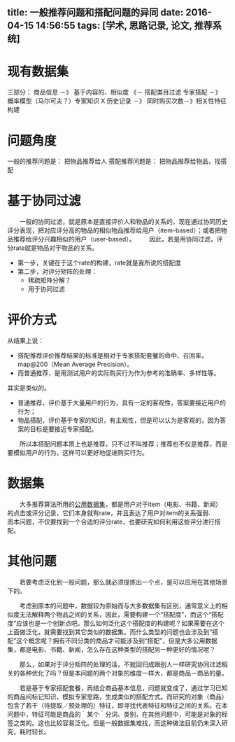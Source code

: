 title: 一般推荐问题和搭配问题的异同
date: 2016-04-15 14:56:55
tags: [学术, 思路记录, 论文, 推荐系统]
---
# 现有数据集
三部分：
	商品信息	－》	基于内容的、相似度   《－ 搭配类目过滤
	专家搭配	－》	概率模型（马尔可夫？）专家知识	X
	历史记录	－》	同时购买次数－》相关性特征构建

# 问题角度
一般的推荐问题是：   把物品推荐给人
搭配推荐问题是：    把物品推荐给物品，找搭配

# 基于协同过滤
&emsp;&emsp;一般的协同过滤，就是原本是直接评价人和物品的关系的，现在通过协同历史评分表现，把对应评分高的物品的相似物品推荐给用户（item-based）；或者把物品推荐给评分兴趣相似的用户（user-based）。
&emsp;&emsp;因此，若是用协同过滤，评分rate就是物品对于物品的关系。
*   第一步，关键在于这个rate的构建，rate就是我所说的搭配度
*   第二步，对评分矩阵的处理：
    -   稀疏矩阵分解？
    -   用于协同过滤

<!--more-->
# 评价方式			
从结果上说：
*   搭配推荐评价推荐结果的标准是相对于专家搭配套餐的命中、召回率，map@200（Mean Average Precision）。
*   而普通推荐，是用测试用户的实际购买行为作为参考的准确率、多样性等。

其实是类似的。
*   普通推荐，评价基于大量用户的行为，具有一定的客观性，答案要接近用户的行为；
*   物品搭配，评价基于专家的知识，有主观性，但是可以认为是客观的，因为答案的目标是要接近专家搭配。

&emsp;&emsp;所以本搭配问题本质上也是推荐，只不过不叫推荐；推荐也不仅是推荐，而是要模拟用户的行为，这样可以更好地促进购买行为。

# 数据集
&emsp;&emsp;大多推荐算法所用的[公用数据集](http://www.cnblogs.com/wentingtu/p/3579803.html)，都是用户对于item（电影、书籍、新闻）的点击或评分记录，它们本身就有rate，并且表达了用户对item的关系强弱.
&emsp;&emsp;而本问题，不仅要找到一个合适的评分rate，也要研究如何利用这些评分进行搭配。

# 其他问题
&emsp;&emsp;若要考虑泛化到一般问题，那么就必须提炼出一个点，是可以应用在其他场景下的。

&emsp;&emsp;考虑到原本的问题中，数据较为原始而与大多数据集有区别，通常意义上的相似度无法解释两个物品之间的关系，因此，需要构建一个“搭配度”，而这个“搭配度”应该也是一个创新点吧。那么如何泛化这个搭配度的构建呢？如果需要在这个上面做泛化，就需要找到其它类似的数据集。而什么类型的问题也会涉及到“搭配”这个概念呢？拥有不同分类的商品才可能涉及到“搭配”，但是大多公用数据集，都是电影、书籍、新闻，怎么存在这种类型的搭配另一种更好的情况呢？

&emsp;&emsp;那么，如果对于评分矩阵的处理的话，不就回归成跟别人一样研究协同过滤相关的各种优化了吗？但是本问题的两个对象的维度一样大，都是商品－商品的量。

&emsp;&emsp;若是基于专家搭配套餐，再结合商品基本信息，问题就变成了，通过学习已知的商品间标记知识，模拟专家思路，生成类似的搭配方式。而研究的对象（商品）包含了若干（待提取／预处理的）特征，即寻找代表特征和特征之间的关系。在本问题中，特征可能是商品的｀某个｀分词、类别，在其他问题中，可能是对象的标签之类的。这也比较容易泛化。但是一般数据集难找，而这种做法目前仍未深入研究，耗时较长。
